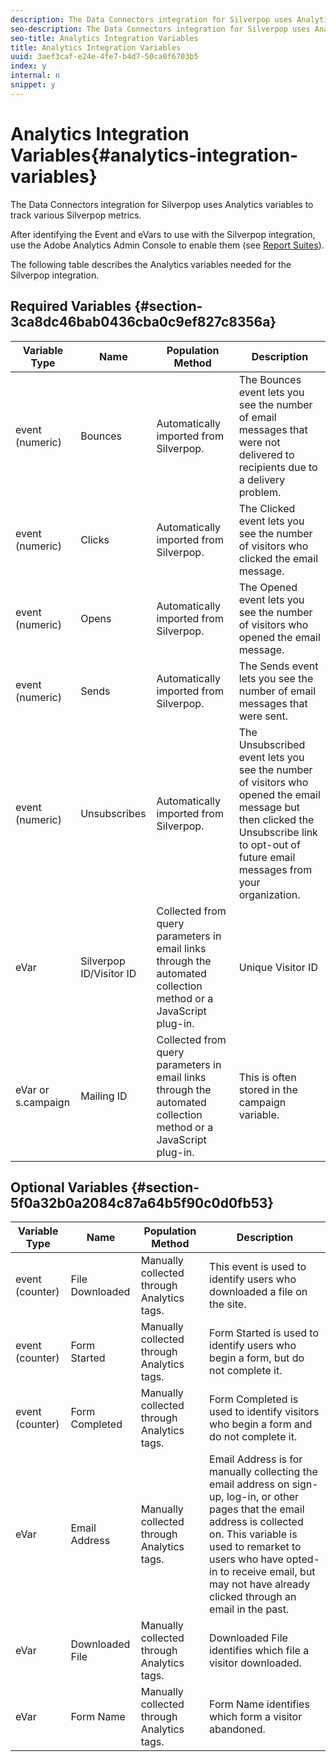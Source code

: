 ```yaml
---
description: The Data Connectors integration for Silverpop uses Analytics variables to track various Silverpop metrics.
seo-description: The Data Connectors integration for Silverpop uses Analytics variables to track various Silverpop metrics.
seo-title: Analytics Integration Variables
title: Analytics Integration Variables
uuid: 3aef3caf-e24e-4fe7-b4d7-50ca0f6703b5
index: y
internal: n
snippet: y
---
```


# Analytics Integration Variables{#analytics-integration-variables}

The Data Connectors integration for Silverpop uses Analytics variables to track various Silverpop metrics.

After identifying the Event and eVars to use with the Silverpop integration, use the Adobe Analytics Admin Console to enable them (see [Report Suites](http://microsite.omniture.com/t2/help/en_US/reference/index.html?f=report_suites_admin)).

The following table describes the Analytics variables needed for the Silverpop integration.

## Required Variables {#section-3ca8dc46bab0436cba0c9ef827c8356a}

|  Variable Type  | Name  | Population Method  | Description  |
|---|---|---|---|
|  event (numeric)  | Bounces  | Automatically imported from Silverpop.  | The Bounces event lets you see the number of email messages that were not delivered to recipients due to a delivery problem.  |
|  event (numeric)  | Clicks  | Automatically imported from Silverpop.  | The Clicked event lets you see the number of visitors who clicked the email message.  |
|  event (numeric)  | Opens  | Automatically imported from Silverpop.  | The Opened event lets you see the number of visitors who opened the email message.  |
|  event (numeric)  | Sends  | Automatically imported from Silverpop.  | The Sends event lets you see the number of email messages that were sent.  |
|  event (numeric)  | Unsubscribes  | Automatically imported from Silverpop.  | The Unsubscribed event lets you see the number of visitors who opened the email message but then clicked the Unsubscribe link to opt-out of future email messages from your organization.  |
|  eVar  | Silverpop ID/Visitor ID  | Collected from query parameters in email links through the automated collection method or a JavaScript plug-in.  | Unique Visitor ID  |
|  eVar or s.campaign  | Mailing ID  | Collected from query parameters in email links through the automated collection method or a JavaScript plug-in.  | This is often stored in the campaign variable.  |

## Optional Variables {#section-5f0a32b0a2084c87a64b5f90c0d0fb53}

|  Variable Type  | Name  | Population Method  | Description  |
|---|---|---|---|
|  event (counter)  | File Downloaded  | Manually collected through Analytics tags.  | This event is used to identify users who downloaded a file on the site.  |
|  event (counter)  | Form Started  | Manually collected through Analytics tags.  | Form Started is used to identify users who begin a form, but do not complete it.  |
|  event (counter)  | Form Completed  | Manually collected through Analytics tags.  | Form Completed is used to identify visitors who begin a form and do not complete it.  |
|  eVar  | Email Address  | Manually collected through Analytics tags.  | Email Address is for manually collecting the email address on sign-up, log-in, or other pages that the email address is collected on. This variable is used to remarket to users who have opted-in to receive email, but may not have already clicked through an email in the past.  |
|  eVar  | Downloaded File  | Manually collected through Analytics tags.  | Downloaded File identifies which file a visitor downloaded.  |
|  eVar  | Form Name  | Manually collected through Analytics tags.  | Form Name identifies which form a visitor abandoned.  |

